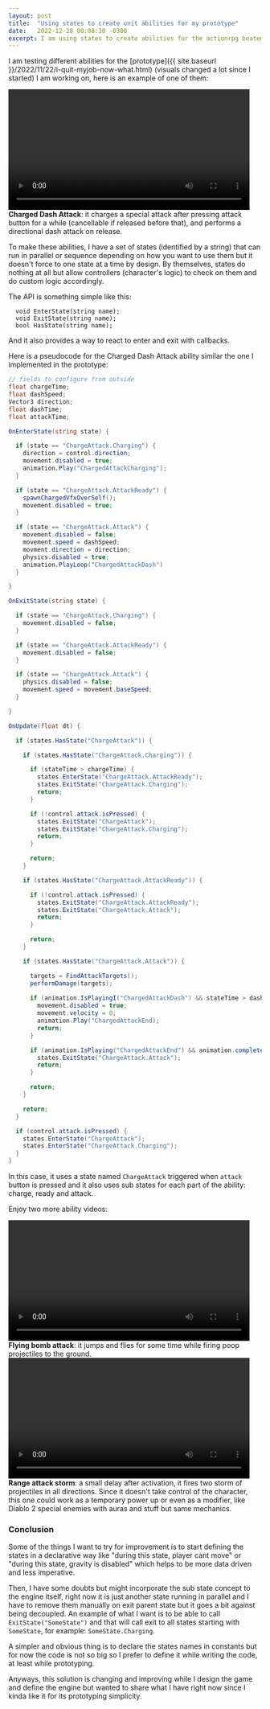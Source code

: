 ```yaml
---
layout: post
title:  "Using states to create unit abilities for my prototype"
date:   2022-12-28 00:08:30 -0300
excerpt: I am using states to create abilities for the actionrpg beatemup prototype I am working on and I share a bit of pseudocode to explain how. 
---
```


I am testing different abilities for the [prototype]({{ site.baseurl }}/2022/11/22/i-quit-myjob-now-what.html) (visuals changed a lot since I started) I am working on, here is an example of one of them:

<div class="post-video">
<video width="480" controls autoplay>
  <source src="/assets/ability_chargedashattack1.mp4" type="video/mp4">
   Your browser does not support the video tag.
</video> 
<br/>
<strong>Charged Dash Attack</strong>: it charges a special attack after pressing attack button for a while (cancellable if released before that), and performs a directional dash attack on release.
</div>

To make these abilities, I have a set of states (identified by a string) that can run in parallel or sequence depending on how you want to use them but it doesn't force to one state at a time by design. By themselves, states do nothing at all but allow controllers (character's logic) to check on them and do custom logic accordingly. 

The API is something simple like this:

```
  void EnterState(string name);
  void ExitState(string name);
  bool HasState(string name);
```

And it also provides a way to react to enter and exit with callbacks.

Here is a pseudocode for the Charged Dash Attack ability similar the one I implemented in the prototype:

```c#
// fields to configure from outside
float chargeTime;
float dashSpeed;
Vector3 direction;
float dashTime;
float attackTime;

OnEnterState(string state) {

  if (state == "ChargeAttack.Charging") {
    direction = control.direction;
    movement.disabled = true;
    animation.Play("ChargedAttackCharging");
  }  

  if (state == "ChargeAttack.AttackReady") {
    spawnChargedVfxOverSelf();
    movement.disabled = true;
  }  

  if (state == "ChargeAttack.Attack") {
    movement.disabled = false;
    movement.speed = dashSpeed;
    movment.direction = direction;
    physics.disabled = true;
    animation.PlayLoop("ChargedAttackDash")
  }  

}

OnExitState(string state) {

  if (state == "ChargeAttack.Charging") {
    movement.disabled = false;
  }  

  if (state == "ChargeAttack.AttackReady") {
    movement.disabled = false;
  }  

  if (state == "ChargeAttack.Attack") {
    physics.disabled = false;
    movement.speed = movement.baseSpeed;
  }  

}

OnUpdate(float dt) {

  if (states.HasState("ChargeAttack")) {

    if (states.HasState("ChargeAttack.Charging")) {

      if (stateTime > chargeTime) {
        states.EnterState("ChargeAttack.AttackReady");
        states.ExitState("ChargeAttack.Charging");
        return;
      }

      if (!control.attack.isPressed) {
        states.ExitState("ChargeAttack");
        states.ExitState("ChargeAttack.Charging");
        return;
      }

      return;
    }

    if (states.HasState("ChargeAttack.AttackReady")) {

      if (!control.attack.isPressed) {
        states.ExitState("ChargeAttack.AttackReady");
        states.ExitState("ChargeAttack.Attack");
        return;
      }

      return;
    }

    if (states.HasState("ChargeAttack.Attack")) {

      targets = FindAttackTargets();
      performDamage(targets);
      
      if (animation.IsPlayingI("ChargedAttackDash") && stateTime > dashTime) {
        movement.disabled = true;
        movement.velocity = 0;
        animation.Play("ChargedAttackEnd);
        return;
      }

      if (animation.IsPlaying("ChargedAttackEnd") && animation.completed) {
        states.ExitState("ChargeAttack.Attack");
        return;
      }

      return;
    }

    return;
  }

  if (control.attack.isPressed) {
    states.EnterState("ChargeAttack");
    states.EnterState("ChargeAttack.Charging");
  }
}

```

In this case, it uses a state named `ChargeAttack` triggered when `attack` button is pressed and it also uses sub states for each part of the ability: charge, ready and attack.

Enjoy two more ability videos:

<div class="post-video">
<video width="480" controls>
  <source src="/assets/ability_flyingbomb1.mp4" type="video/mp4">
   Your browser does not support the video tag.
</video>
<br/>
<strong>Flying bomb attack</strong>: it jumps and flies for some time while firing poop projectiles to the ground.
</div>

<div class="post-video">
<video width="480" controls>
  <source src="/assets/special_rangesstorm_3.mp4" type="video/mp4">
   Your browser does not support the video tag.
</video> 
<br/>
<strong>Range attack storm</strong>: a small delay after activation, it fires two storm of projectiles in all directions. Since it doesn't take control of the character, this one could work as a temporary power up or even as a modifier, like Diablo 2 special enemies with auras and stuff but same mechanics.
</div>

### Conclusion

Some of the things I want to try for improvement is to start defining the states in a declarative way like "during this state, player cant move" or "during this state, gravity is disabled" which helps to be more data driven and less imperative. 

Then, I have some doubts but might incorporate the sub state concept to the engine itself, right now it is just another state running in parallel and I have to remove them manually on exit parent state but it goes a bit against being decoupled. An example of what I want is to be able to call `ExitState("SomeState")` and that will call exit to all states starting with `SomeState`, for example: `SomeState.Charging`.

A simpler and obvious thing is to declare the states names in constants but for now the code is not so big so I prefer to define it while writing the code, at least while prototyping.

Anyways, this solution is changing and improving while I design the game and define the engine but wanted to share what I have right now since I kinda like it for its prototyping simplicity.